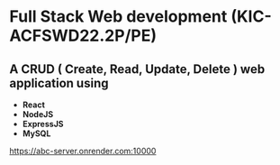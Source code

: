 # Full Stack Web development (KIC-ACFSWD22.2P/PE)

## A CRUD ( Create, Read, Update, Delete ) web application using
- **React**
- **NodeJS**
- **ExpressJS**
- **MySQL**

https://abc-server.onrender.com:10000